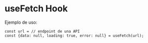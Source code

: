 # useFetch Hook

Ejemplo de uso:
```
const url = // endpoint de una API
const {data: null, loading: true, error: null} = useFetch(url);
```